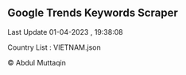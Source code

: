 

## Google Trends Keywords Scraper 
 
Last Update 01-04-2023 , 19:38:08

Country List :
VIETNAM.json



© Abdul Muttaqin 
